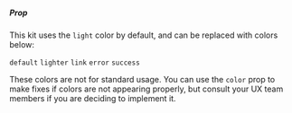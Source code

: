 ##### Prop
This kit uses the `light` color by default, and can be replaced with colors below:

`default` `lighter` `link` `error` `success`

These colors are not for standard usage. You can use the `color` prop to make fixes if colors are not appearing properly, but consult your UX team members if you are deciding to implement it.